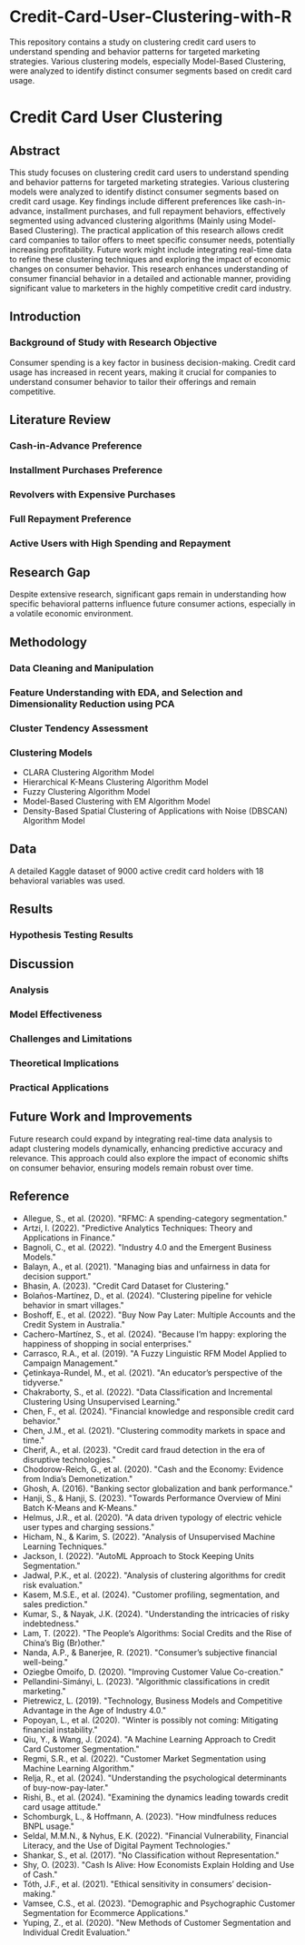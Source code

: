 # Credit-Card-User-Clustering-with-R
This repository contains a study on clustering credit card users to understand spending and behavior patterns for targeted marketing strategies. Various clustering models, especially Model-Based Clustering, were analyzed to identify distinct consumer segments based on credit card usage.

# Credit Card User Clustering

## Abstract
This study focuses on clustering credit card users to understand spending and behavior patterns for targeted marketing strategies. Various clustering models were analyzed to identify distinct consumer segments based on credit card usage. Key findings include different preferences like cash-in-advance, installment purchases, and full repayment behaviors, effectively segmented using advanced clustering algorithms (Mainly using Model-Based Clustering). The practical application of this research allows credit card companies to tailor offers to meet specific consumer needs, potentially increasing profitability. Future work might include integrating real-time data to refine these clustering techniques and exploring the impact of economic changes on consumer behavior. This research enhances understanding of consumer financial behavior in a detailed and actionable manner, providing significant value to marketers in the highly competitive credit card industry.

## Introduction
### Background of Study with Research Objective
Consumer spending is a key factor in business decision-making. Credit card usage has increased in recent years, making it crucial for companies to understand consumer behavior to tailor their offerings and remain competitive.

## Literature Review
### Cash-in-Advance Preference
### Installment Purchases Preference
### Revolvers with Expensive Purchases
### Full Repayment Preference
### Active Users with High Spending and Repayment

## Research Gap
Despite extensive research, significant gaps remain in understanding how specific behavioral patterns influence future consumer actions, especially in a volatile economic environment.

## Methodology
### Data Cleaning and Manipulation
### Feature Understanding with EDA, and Selection and Dimensionality Reduction using PCA
### Cluster Tendency Assessment
### Clustering Models
- CLARA Clustering Algorithm Model
- Hierarchical K-Means Clustering Algorithm Model
- Fuzzy Clustering Algorithm Model
- Model-Based Clustering with EM Algorithm Model
- Density-Based Spatial Clustering of Applications with Noise (DBSCAN) Algorithm Model

## Data
A detailed Kaggle dataset of 9000 active credit card holders with 18 behavioral variables was used.

## Results
### Hypothesis Testing Results

## Discussion
### Analysis
### Model Effectiveness
### Challenges and Limitations
### Theoretical Implications
### Practical Applications

## Future Work and Improvements
Future research could expand by integrating real-time data analysis to adapt clustering models dynamically, enhancing predictive accuracy and relevance. This approach could also explore the impact of economic shifts on consumer behavior, ensuring models remain robust over time.

## Reference
- Allegue, S., et al. (2020). "RFMC: A spending-category segmentation."
- Artzi, I. (2022). "Predictive Analytics Techniques: Theory and Applications in Finance."
- Bagnoli, C., et al. (2022). "Industry 4.0 and the Emergent Business Models."
- Balayn, A., et al. (2021). "Managing bias and unfairness in data for decision support."
- Bhasin, A. (2023). "Credit Card Dataset for Clustering."
- Bolaños-Martínez, D., et al. (2024). "Clustering pipeline for vehicle behavior in smart villages."
- Boshoff, E., et al. (2022). "Buy Now Pay Later: Multiple Accounts and the Credit System in Australia."
- Cachero-Martínez, S., et al. (2024). "Because I’m happy: exploring the happiness of shopping in social enterprises."
- Carrasco, R.A., et al. (2019). "A Fuzzy Linguistic RFM Model Applied to Campaign Management."
- Çetinkaya-Rundel, M., et al. (2021). "An educator’s perspective of the tidyverse."
- Chakraborty, S., et al. (2022). "Data Classification and Incremental Clustering Using Unsupervised Learning."
- Chen, F., et al. (2024). "Financial knowledge and responsible credit card behavior."
- Chen, J.M., et al. (2021). "Clustering commodity markets in space and time."
- Cherif, A., et al. (2023). "Credit card fraud detection in the era of disruptive technologies."
- Chodorow-Reich, G., et al. (2020). "Cash and the Economy: Evidence from India’s Demonetization."
- Ghosh, A. (2016). "Banking sector globalization and bank performance."
- Hanji, S., & Hanji, S. (2023). "Towards Performance Overview of Mini Batch K-Means and K-Means."
- Helmus, J.R., et al. (2020). "A data driven typology of electric vehicle user types and charging sessions."
- Hicham, N., & Karim, S. (2022). "Analysis of Unsupervised Machine Learning Techniques."
- Jackson, I. (2022). "AutoML Approach to Stock Keeping Units Segmentation."
- Jadwal, P.K., et al. (2022). "Analysis of clustering algorithms for credit risk evaluation."
- Kasem, M.S.E., et al. (2024). "Customer profiling, segmentation, and sales prediction."
- Kumar, S., & Nayak, J.K. (2024). "Understanding the intricacies of risky indebtedness."
- Lam, T. (2022). "The People’s Algorithms: Social Credits and the Rise of China’s Big (Br)other."
- Nanda, A.P., & Banerjee, R. (2021). "Consumer’s subjective financial well-being."
- Oziegbe Omoifo, D. (2020). "Improving Customer Value Co-creation."
- Pellandini-Simányi, L. (2023). "Algorithmic classifications in credit marketing."
- Pietrewicz, L. (2019). "Technology, Business Models and Competitive Advantage in the Age of Industry 4.0."
- Popoyan, L., et al. (2020). "Winter is possibly not coming: Mitigating financial instability."
- Qiu, Y., & Wang, J. (2024). "A Machine Learning Approach to Credit Card Customer Segmentation."
- Regmi, S.R., et al. (2022). "Customer Market Segmentation using Machine Learning Algorithm."
- Relja, R., et al. (2024). "Understanding the psychological determinants of buy-now-pay-later."
- Rishi, B., et al. (2024). "Examining the dynamics leading towards credit card usage attitude."
- Schomburgk, L., & Hoffmann, A. (2023). "How mindfulness reduces BNPL usage."
- Seldal, M.M.N., & Nyhus, E.K. (2022). "Financial Vulnerability, Financial Literacy, and the Use of Digital Payment Technologies."
- Shankar, S., et al. (2017). "No Classification without Representation."
- Shy, O. (2023). "Cash Is Alive: How Economists Explain Holding and Use of Cash."
- Tóth, J.F., et al. (2021). "Ethical sensitivity in consumers’ decision-making."
- Vamsee, C.S., et al. (2023). "Demographic and Psychographic Customer Segmentation for Ecommerce Applications."
- Yuping, Z., et al. (2020). "New Methods of Customer Segmentation and Individual Credit Evaluation."

